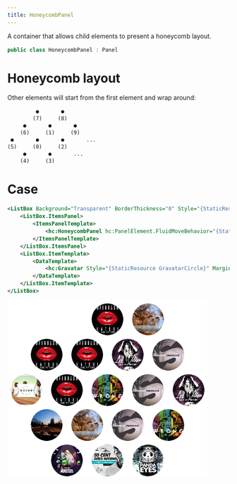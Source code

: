 ```yaml
---
title: HoneycombPanel
---
```


A container that allows child elements to present a honeycomb layout.

```cs
public class HoneycombPanel : Panel
```

# Honeycomb layout
Other elements will start from the first element and wrap around:

```
         ●       ●
        (7)     (8)
     ●       ●       ●
    (6)     (1)     (9)
 ●       ●       ●       ...
(5)     (0)     (2)
     ●       ●       ...
    (4)     (3)
```

# Case

```xml
<ListBox Background="Transparent" BorderThickness="0" Style="{StaticResource ListBoxCustom}" ItemsSource="{Binding DataList}">
    <ListBox.ItemsPanel>
        <ItemsPanelTemplate>
            <hc:HoneycombPanel hc:PanelElement.FluidMoveBehavior="{StaticResource BehaviorXY200}"/>
        </ItemsPanelTemplate>
    </ListBox.ItemsPanel>
    <ListBox.ItemTemplate>
        <DataTemplate>
            <hc:Gravatar Style="{StaticResource GravatarCircle}" Margin="10" Source="{Binding Content}"/>
        </DataTemplate>
    </ListBox.ItemTemplate>
</ListBox>
```
![HoneycombPanel](https://raw.githubusercontent.com/HandyOrg/HandyOrgResource/master/HandyControl/Resources/HoneycombPanel.png)